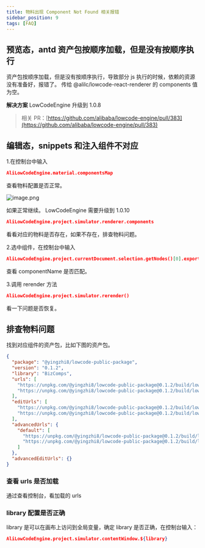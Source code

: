 ```yaml
---
title: 物料出现 Component Not Found 相关报错
sidebar_position: 9
tags: [FAQ]
---
```

## 预览态，antd 资产包按顺序加载，但是没有按顺序执行
资产包按顺序加载，但是没有按顺序执行，导致部分 js 执行的时候，依赖的资源没有准备好，报错了。
传给  @alilc/lowcode-react-renderer 的 components 值为空。

**解决方案**
LowCodeEngine 升级到 1.0.8
> 相关 PR：[https://github.com/alibaba/lowcode-engine/pull/383](https://github.com/alibaba/lowcode-engine/pull/383)


## 编辑态，snippets 和注入组件不对应
1.在控制台中输入
```json
AliLowCodeEngine.material.componentsMap
```
查看物料配置是否正常。

![image.png](https://cdn.nlark.com/yuque/0/2022/png/2622706/1655277296065-40eeae64-1323-4f7d-89c3-bc48c928aca4.png#clientId=u21fd51ec-6ae9-4&crop=0&crop=0&crop=1&crop=1&from=paste&height=408&id=u21239467&margin=%5Bobject%20Object%5D&name=image.png&originHeight=816&originWidth=1640&originalType=binary&ratio=1&rotation=0&showTitle=false&size=379372&status=done&style=none&taskId=u12a736de-695e-45b9-817b-0f9f6b3a601&title=&width=820)

如果正常继续。
LowCodeEngine 需要升级到 1.0.10
```json
AliLowCodeEngine.project.simulator.renderer.components
```
看看对应的物料是否存在，如果不存在，排查物料问题。

2.选中组件，在控制台中输入
```json
AliLowCodeEngine.project.currentDocument.selection.getNodes()[0].exportSchema('render')
```
查看 componentName 是否匹配。

3.调用 rerender 方法
```json
AliLowCodeEngine.project.simulator.rerender()
```
看一下问题是否恢复。

## 排查物料问题
找到对应组件的资产包，比如下图的资产包。
```json
{
  "package": "@yingzhi8/lowcode-public-package",
  "version": "0.1.2",
  "library": "BizComps",
  "urls": [
    "https://unpkg.com/@yingzhi8/lowcode-public-package@0.1.2/build/lowcode/render/default/view.js",
    "https://unpkg.com/@yingzhi8/lowcode-public-package@0.1.2/build/lowcode/render/default/view.css"
  ],
  "editUrls": [
    "https://unpkg.com/@yingzhi8/lowcode-public-package@0.1.2/build/lowcode/view.js",
    "https://unpkg.com/@yingzhi8/lowcode-public-package@0.1.2/build/lowcode/view.css"
  ],
  "advancedUrls": {
    "default": [
      "https://unpkg.com/@yingzhi8/lowcode-public-package@0.1.2/build/lowcode/render/default/view.js",
      "https://unpkg.com/@yingzhi8/lowcode-public-package@0.1.2/build/lowcode/render/default/view.css"
    ]
  },
  "advancedEditUrls": {}
}
```

### 查看 urls 是否加载
通过查看控制台，看加载的 urls
### library 配置是否正确
library 是可以在画布上访问到全局变量，确定  library 是否正确，在控制台输入：
```json
AliLowCodeEngine.project.simulator.contentWindow.${library}
```
